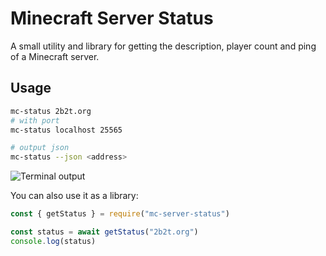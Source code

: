 # Minecraft Server Status

A small utility and library for getting the description, player count
and ping of a Minecraft server.

## Usage

```bash
mc-status 2b2t.org
# with port
mc-status localhost 25565

# output json
mc-status --json <address>
```

![Terminal output](https://gitlab.com/janispritzkau/mc-status/raw/master/terminal.png)

You can also use it as a library:

```js
const { getStatus } = require("mc-server-status")

const status = await getStatus("2b2t.org")
console.log(status)
```
